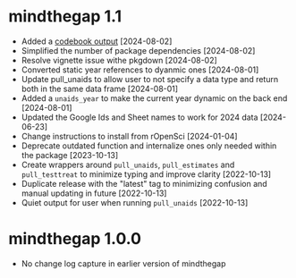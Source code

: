 # mindthegap 1.1
* Added a [codebook output](https://github.com/USAID-OHA-SI/mindthegap/blob/update-2023/data-raw/dataReporter_UNAIDS_2024_Clean_Estimates.pdf) [2024-08-02]
* Simplified the number of package dependencies [2024-08-02]
* Resolve vignette issue withe pkgdown [2024-08-02]
* Converted static year references to dyanmic ones [2024-08-01]
* Update pull_unaids to allow user to not specify a data type and return both in the same data frame [2024-08-01]
* Added a `unaids_year` to make the current year dynamic on the back end [2024-08-01]
* Updated the Google Ids and Sheet names to work for 2024 data [2024-06-23]
* Change instructions to install from rOpenSci [2024-01-04]
* Deprecate outdated function and internalize ones only needed within the package [2023-10-13]
* Create wrappers around `pull_unaids`, `pull_estimates` and `pull_testtreat` to  minimize typing and improve clarity [2022-10-13]
* Duplicate release with the "latest" tag to minimizing confusion and manual updating in future [2022-10-13]
* Quiet output for user when running `pull_unaids` [2022-10-13]

# mindthegap 1.0.0
* No change log capture in earlier version of mindthegap
